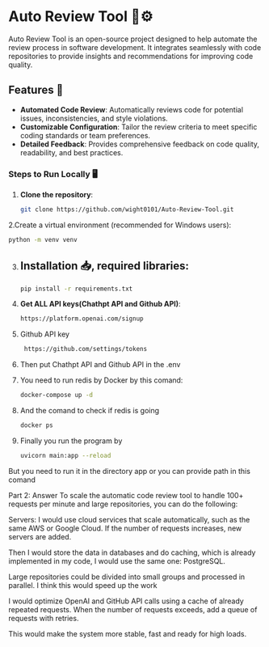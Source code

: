 # Auto Review Tool 📝⚙️

Auto Review Tool is an open-source project designed to help automate the review process in software development. It integrates seamlessly with code repositories to provide insights and recommendations for improving code quality.

## Features 🚀

- **Automated Code Review**: Automatically reviews code for potential issues, inconsistencies, and style violations.
- **Customizable Configuration**: Tailor the review criteria to meet specific coding standards or team preferences.
- **Detailed Feedback**: Provides comprehensive feedback on code quality, readability, and best practices.
  
### Steps to Run Locally 🖥️

1. **Clone the repository**:
   ```bash
   git clone https://github.com/wight0101/Auto-Review-Tool.git
   
2.Create a virtual environment (recommended for Windows users):
   ```bash
   python -m venv venv
```

3. ## Installation 📥, required libraries:
   ```bash
   pip install -r requirements.txt
   ```
4. **Get ALL API keys(Chathpt API and Github API)**:
   ```bash
   https://platform.openai.com/signup

5. Github API key
   ```bash
    https://github.com/settings/tokens
   ```
6. Then put Chathpt API and Github API in the .env

7. You need to run redis by Docker by this comand:
   ```bash
   docker-compose up -d
   ```
8. And the comand to check if redis is going
   ```bash
   docker ps
   ```

9. Finally you run the program by
   ```bash
   uvicorn main:app --reload
   ```
But you need to run it in the directory app or you can provide path in this comand 

Part 2:
Answer 
To scale the automatic code review tool to handle 100+ requests per minute and large repositories, you can do the following:

Servers: I would use cloud services that scale automatically, such as the same AWS or Google Cloud. If the number of requests increases, new servers are added.

Then I would store the data in databases and do caching, which is already implemented in my code, I would use the same one: PostgreSQL.

Large repositories could be divided into small groups and processed in parallel. I think this would speed up the work

I would optimize OpenAI and GitHub API calls using a cache of already repeated requests. When the number of requests exceeds, add a queue of requests with retries.

This would make the system more stable, fast and ready for high loads.
